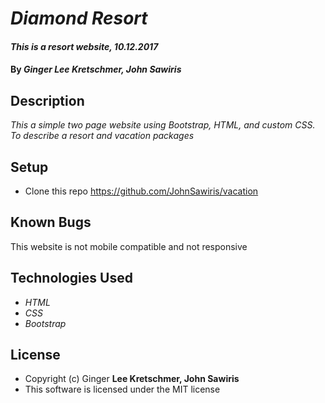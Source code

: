 # _Diamond Resort_

#### _This is a resort website, 10.12.2017_

#### By _**Ginger Lee Kretschmer, John Sawiris**_

## Description
_This a simple two page website using Bootstrap, HTML, and custom CSS. To describe a resort and vacation packages_

## Setup
* Clone this repo https://github.com/JohnSawiris/vacation

## Known Bugs
This website is not mobile compatible and not responsive

## Technologies Used
* _HTML_
* _CSS_
* _Bootstrap_

## License
* Copyright (c) Ginger **Lee Kretschmer, John Sawiris**
* This software is licensed under the MIT license
